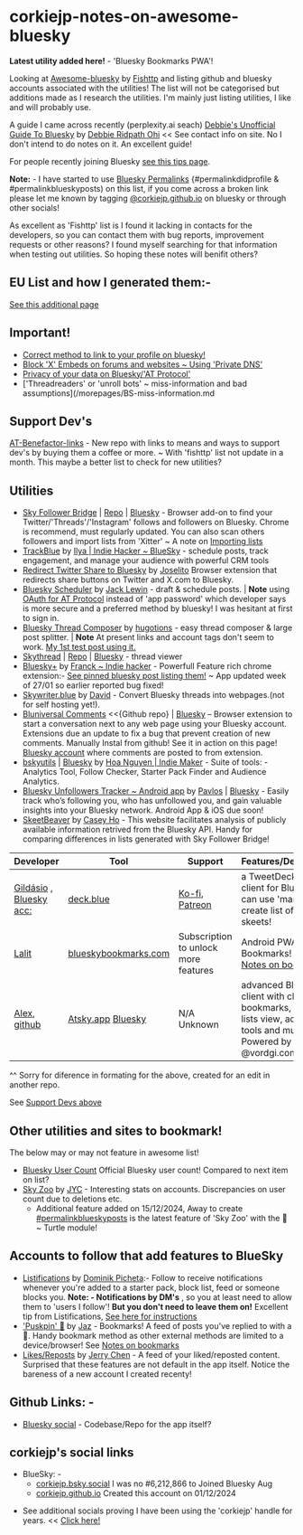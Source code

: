 # corkiejp-notes-on-awesome-bluesky

**Latest utility added here!** - 'Bluesky Bookmarks PWA'!

Looking at [Awesome-bluesky](https://github.com/fishttp/awesome-bluesky) by [Fishttp](https://github.com/fishttp) and listing github and bluesky accounts associated with the utilities!
The list will not be categorised but additions made as I research the utilities. I'm mainly just listing utilities, I like and will probably use.

A guide I came across recently (perplexity.ai seach) [Debbie's Unofficial Guide To Bluesky](https://publish.obsidian.md/debbieohi/bluesky) by [Debbie Ridpath Ohi](https://publish.obsidian.md/debbieohi/contact) << See contact info on site. No I don't intend to do notes on it. An excellent guide! 

For people recently joining Bluesky [see this tips page](/morepages/Tips-Moving-Xitter-to-Bluesky.md).

**Note:** - I have started to use [Bluesky Permalinks](https://blue.mackuba.eu/skythread/?hash=permalinkblueskyposts) {#permalinkdidprofile & #permalinkblueskyposts)
on this list, if you come across a broken link please let me known by tagging [@corkiejp.github.io](https://bsky.app/profile/did:plc:qxlh6bohvep3taqhmtpipx4b) on bluesky or through other socials!

As excellent as 'Fishttp' list is I found it lacking in contacts for the developers, so you can contact them with bug reports, improvement requests or other reasons? I found myself searching for that information when testing out utilities. So hoping these notes will benifit others?


## EU List and how I generated them:-

[See this additional page](how_I_create_my_eu_lists.md)

## Important!

- [Correct method to link to your profile on bluesky!](/morepages/Important-correct_method_to_link_your_profile.md)
- [Block 'X' Embeds on forums and websites ~ Using 'Private DNS'](/morepages/BlockXembeds.md)
- [Privacy of your data on Bluesky/'AT Protocol'](https://mackuba.eu/2024/02/21/bluesky-guide/#privacy)
- ['Threadreaders' or 'unroll bots' ~ miss-information and bad assumptions](/morepages/BS-miss-information.md


## Support Dev's 
[AT-Benefactor-links](https://github.com/PSingletary/AT-Benefactor-links?tab=readme-ov-file#at-benefactor-links) - New repo with links to means and ways to support dev's by buying them a coffee or more. ~ With 'fishttp' list not update in a month. This maybe a better list to check for new utilities?

## Utilities   
- [Sky Follower Bridge](https://www.sky-follower-bridge.dev/) | [Repo](https://github.com/kawamataryo/sky-follower-bridge) | [Bluesky](https://bsky.app/profile/sky-follower-bridge.dev) - Browser add-on to find your Twitter/'Threads'/'Instagram' follows and followers on Bluesky. Chrome is recommend, must regularly updated. You can also scan others followers and import lists from 'Xitter' ~ A note on [Importing lists](how_I_create_my_eu_lists.md)
- [TrackBlue](https://track.blue/) by [Ilya | Indie Hacker ~ BlueSky](https://bsky.app/profile/ilyathedev.bsky.social) - schedule posts, track engagement, and manage your audience with powerful CRM tools
- [Redirect Twitter Share to Bluesky](https://share.notx.blue/) by [Joselito](https://bsky.app/profile/joseli.to) Browser extension that redirects share buttons on Twitter and X.com to Bluesky.
- [Bluesky Scheduler](https://www.blueskyscheduler.com/) by [Jack Lewin](https://bsky.app/profile/jacklewin.com) - draft & schedule posts. | **Note** using [OAuth for AT Protocol](https://docs.bsky.app/blog/oauth-atproto) instead of 'app password' which developer says is more secure and a preferred method by bluesky! I was hesitant at first to sign in.
- [Bluesky Thread Composer](https://bluesky-thread-composer.pages.dev/) by [hugotions](https://bsky.app/profile/hugotions.bsky.social) - easy thread composer & large post splitter. | **Note** At present links and account tags don't seem to work. [My 1st test post using it.](https://corkiejp.github.io/embedwriter.html?url=https://skywriter.blue/pages/did:plc:qxlh6bohvep3taqhmtpipx4b/post/3ld5khcppwh2w)
- [Skythread](https://blue.mackuba.eu/skythread/) | [Repo](https://github.com/mackuba/skythread) | [Bluesky](https://bsky.app/profile/did:plc:oio4hkxaop4ao4wz2pp3f4cr) - thread viewer
- [Bluesky+](https://chromewebstore.google.com/detail/bluesky+/flbheallcbkoaffegmjenkpojhocmdla) by [Franck ~ Indie hacker](https://bsky.app/profile/franck.blue) - Powerfull Feature rich chrome extension:- [See pinned bluesky post listing them!](https://bsky.app/profile/did:plc:h5vg54cmlkpwnz2p3symlm2t/post/3ldj7wsivd22u) ~ App updated week of 27/01 so earlier reported bug fixed!
- [Skywriter.blue](https://skywriter.blue/) by [David](https://bsky.app/profile/did:plc:rgxmjcboeeerlktnw3ff3okh) - Convert Bluesky threads into webpages.(not for self hosting yet!).
- [Bluniversal Comments](https://github.com/joneslloyd/bluniversal-comments) <<{Github repo} | [Bluesky](https://bsky.app/profile/bluniversalcomm.bsky.social) – Browser extension to start a conversation next to any web page using your Bluesky account. Extensions due an update to fix a bug that prevent creation of new comments. Manually Instal from github! See it in action on this page! [Bluesky account](https://bsky.app/profile/bluniversal.bsky.social) where comments are posted to from extension.
- [bskyutils](https://bskyutils.com/) | [Bluesky](https://bsky.app/profile/did:plc:mmjettstvsmnwsa5rmuj4sqp) by [Hoa Nguyen | Indie Maker](https://bsky.app/profile/did:plc:3qkkwy3n623wzlrvduudhp5h) - Suite of tools: - Analytics Tool, Follow Checker, Starter Pack Finder and Audience Analytics.
- [Bluesky Unfollowers Tracker ~ Android app](https://play.google.com/store/apps/details?id=com.bluesky.followers.analyzer) by [Pavlos](https://bsky.app/profile/did:plc:lrjff6lfoc62cmt64ocaa34r) | [Bluesky](https://bsky.app/profile/did:plc:qic76y2rz6hog4ashqm5kvwp) - Easily track who’s following you, who has unfollowed you, and gain valuable insights into your Bluesky network. Android App & iOS due soon!
- [SkeetBeaver](https://skeetbeaver.pages.dev/) by [Casey Ho](https://bsky.app/profile/did:plc:d7nr65djxrudtdg3tslzfiyr) - This website facilitates analysis of publicly available information retrived from the Bluesky API. Handy for comparing differences in lists generated with Sky Follower Bridge!

| Developer | Tool | Support | Features/Description |
|-----------|------|---------|-------------------|
| [Gildásio](https://bsky.app/profile/did:plc:kber7c5xhwah2ocxzuqpytg5) , [Bluesky acc:](https://bsky.app/profile/did:plc:w342borqxtyo2pul67ec2pwt) | [deck.blue](https://deck.blue/) | [Ko-fi](https://ko-fi.com/deck_blue), [Patreon](https://www.patreon.com/deckblue) | a TweetDeck-like client for Bluesky, can use 'mardown' to create list of links in skeets! |
| [Lalit](https://bsky.app/profile/did:plc:tx4quzdjqbupsqasreq4qwph) | [blueskybookmarks.com](https://blueskybookmarks.com/) | Subscription to unlock more features | Android PWA for Bookmarks! See [Notes on bookmarks](/morepages/bookmarksbookmarks.md) |
| [Alex](https://bsky.app/profile/did:plc:er6erflnnxcozlbqmrpflt6h), [github](https://github.com/vordgi)| [Atsky.app](https://atsky.app/) [Bluesky](https://bsky.app/profile/did:plc:f4r66r4tlhld3g3puannbxsq) | N/A Unknown | advanced Bluesky client with charts, bookmarks, detailed lists view, additional tools and much more. Powered by @vordgi.com. |

^^ Sorry for diference in formating for the above, created for an edit in another repo.

See [Support Devs above](#support-devs)


## Other utilities and sites to bookmark!
The below may or may not feature in awesome list!

- [Bluesky User Count](https://bsky-users.theo.io/) Official Bluesky user count! Compared to next item on list?
- [Sky Zoo](https://skyzoo.blue/stats) by [JYC](https://bsky.app/profile/jyc.dev) - Interesting stats on accounts. Discrepancies on user count due to deletions etc.
  - Additional feature added on 15/12/2024, Away to create [#permalinkblueskyposts](https://bsky.app/hashtag/PermalinkBlueskyposts) is the latest feature of 'Sky Zoo' with the 🐢 ~ Turtle module!

  

## Accounts to follow that add features to BlueSky
- [Listifications](https://bsky.app/profile/listifications.app) by [Dominik Picheta](https://bsky.app/profile/did:plc:blbktib4slim5ttdovyu7vii):- Follow to receive notifications whenever you're added to a starter pack, block list, feed or someone blocks you. **Note: - Notifications by DM's** , so you at least need to allow them to 'users I follow'!
 **But you don't need to leave them on!** Excellent tip from Listifications, [See here for instructions](/morepages/Bluesky-Chat-TIP-Listifications.md)
- ['Puskpin' 📌](https://bsky.app/profile/jaz.bsky.social/feed/my-pins) by [Jaz](https://bsky.app/profile/did:plc:q6gjnaw2blty4crticxkmujt) - Bookmarks! A feed of posts you've replied to with a 📌. Handy bookmark method as other external methods are limited to a device/browser! See [Notes on bookmarks](/morepages/bookmarksbookmarks.md)
- [Likes/Reposts](https://goodfeeds.co/likes-media-reposts) by [Jerry Chen](https://bsky.app/profile/jcsalterego.bsky.social) - A feed of your liked/reposted content. Surprised that these features are not default in the app itself. Notice the bareness of a new account I created recenty!

## Github Links: - 
- [Bluesky social](https://github.com/bluesky-social/social-app) - Codebase/Repo for the app itself?



## corkiejp's social links
- BlueSky: -
  - [corkiejp.bsky.social](https://bsky.app/profile/did:plc:lgjvdkqeeutvf7zj6wow3jro) I was no #6,212,866 to Joined Bluesky Aug
  - [corkiejp.github.io](https://bsky.app/profile/did:plc:qxlh6bohvep3taqhmtpipx4b) Created this account on 01/12/2024
* See additional socials proving I have been using the 'corkiejp' handle for years. << [Click here!](corkiejp-socials.md)
  
